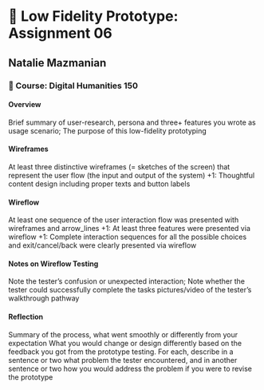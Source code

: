 # :link: Low Fidelity Prototype: Assignment 06
## Natalie Mazmanian 
### :book: Course: Digital Humanities 150 

#### Overview
Brief summary of user-research, persona and three+ features you wrote as usage scenario; The purpose of this low-fidelity prototyping

#### Wireframes
At least three distinctive wireframes (= sketches of the screen) that represent the user flow (the input and output of the system) 
+1: Thoughtful content design including proper texts and button labels

#### Wireflow
At least one sequence of the user interaction flow was presented with wireframes and arrow_lines 
+1: At least three features were presented via wireflow
+1: Complete interaction sequences for all the possible choices and exit/cancel/back were clearly presented via wireflow

#### Notes on Wireflow Testing
Note the tester’s confusion or unexpected interaction; Note whether the tester could successfully complete the tasks 
pictures/video of the tester’s walkthrough pathway


#### Reflection
Summary of the process, what went smoothly or differently from your expectation
What you would change or design differently based on the feedback you got from the prototype testing. 
For each, describe in a sentence or two what problem the tester encountered, and in another sentence or two how you would address the problem if you were to revise the prototype
